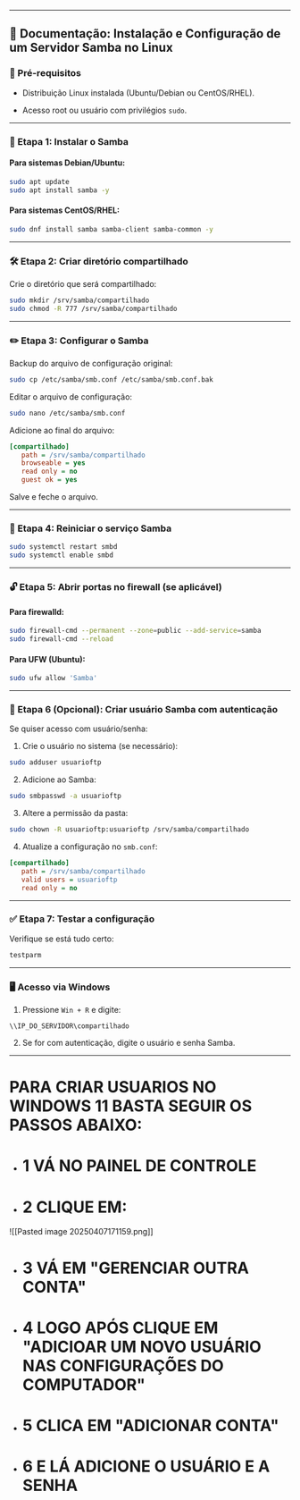 


---

## 📄 Documentação: Instalação e Configuração de um Servidor Samba no Linux

### 📌 Pré-requisitos

- Distribuição Linux instalada (Ubuntu/Debian ou CentOS/RHEL).
    
- Acesso root ou usuário com privilégios `sudo`.
    

---

### 🔧 Etapa 1: Instalar o Samba

#### Para sistemas Debian/Ubuntu:

```bash
sudo apt update
sudo apt install samba -y
```

#### Para sistemas CentOS/RHEL:

```bash
sudo dnf install samba samba-client samba-common -y
```

---

### 🛠 Etapa 2: Criar diretório compartilhado

Crie o diretório que será compartilhado:

```bash
sudo mkdir /srv/samba/compartilhado
sudo chmod -R 777 /srv/samba/compartilhado

```

---

### ✏️ Etapa 3: Configurar o Samba

Backup do arquivo de configuração original:

```bash
sudo cp /etc/samba/smb.conf /etc/samba/smb.conf.bak
```

Editar o arquivo de configuração:

```bash
sudo nano /etc/samba/smb.conf
```

Adicione ao final do arquivo:

```ini
[compartilhado]
   path = /srv/samba/compartilhado
   browseable = yes
   read only = no
   guest ok = yes
```

Salve e feche o arquivo.

---

### 🔁 Etapa 4: Reiniciar o serviço Samba

```bash
sudo systemctl restart smbd
sudo systemctl enable smbd
```

---

### 🔓 Etapa 5: Abrir portas no firewall (se aplicável)

#### Para firewalld:

```bash
sudo firewall-cmd --permanent --zone=public --add-service=samba
sudo firewall-cmd --reload
```

#### Para UFW (Ubuntu):

```bash
sudo ufw allow 'Samba'
```

---

### 👥 Etapa 6 (Opcional): Criar usuário Samba com autenticação

Se quiser acesso com usuário/senha:

1. Crie o usuário no sistema (se necessário):
    

```bash
sudo adduser usuarioftp
```

2. Adicione ao Samba:
    

```bash
sudo smbpasswd -a usuarioftp
```

3. Altere a permissão da pasta:
    

```bash
sudo chown -R usuarioftp:usuarioftp /srv/samba/compartilhado
```

4. Atualize a configuração no `smb.conf`:
    

```ini
[compartilhado]
   path = /srv/samba/compartilhado
   valid users = usuarioftp
   read only = no
```

---

### ✅ Etapa 7: Testar a configuração

Verifique se está tudo certo:

```bash
testparm
```

---

### 🖥 Acesso via Windows

1. Pressione `Win + R` e digite:
    

```
\\IP_DO_SERVIDOR\compartilhado
```

2. Se for com autenticação, digite o usuário e senha Samba.
    

---
# PARA CRIAR USUARIOS NO WINDOWS 11 BASTA SEGUIR OS PASSOS ABAIXO:

- # 1 VÁ NO PAINEL DE CONTROLE
- # 2 CLIQUE EM:
![[Pasted image 20250407171159.png]]

- # 3 VÁ EM "GERENCIAR OUTRA CONTA"

- # 4 LOGO APÓS CLIQUE EM "ADICIOAR UM NOVO USUÁRIO NAS CONFIGURAÇÕES DO COMPUTADOR"

- # 5 CLICA EM "ADICIONAR CONTA"

- # 6 E LÁ ADICIONE O USUÁRIO E A SENHA

